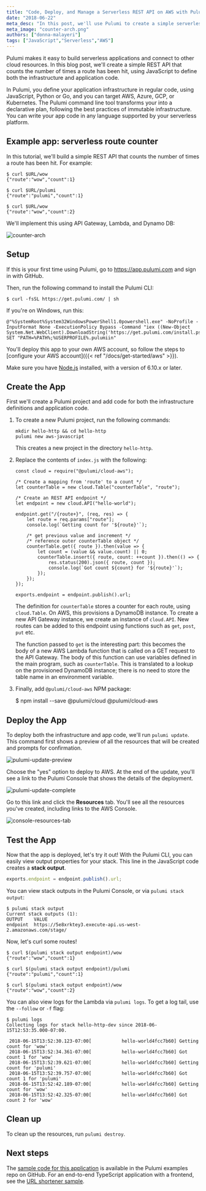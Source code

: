 ```yaml
---
title: "Code, Deploy, and Manage a Serverless REST API on AWS with Pulumi"
date: "2018-06-22"
meta_desc: "In this post, we'll use Pulumi to create a simple serverless REST API that counts the number of times a route has been hit, using JavaScript to define both the infrastructure and application code."
meta_image: "counter-arch.png"
authors: ["donna-malayeri"]
tags: ["JavaScript","Serverless","AWS"]
---
```


Pulumi makes it easy to build serverless
applications and connect to other cloud resources. In this blog post,
we'll create a simple REST API that counts the number of times a route
has been hit, using JavaScript to define both the infrastructure and
application code.

In Pulumi, you define your application infrastructure in regular code,
using JavaScript, Python or Go, and you can target AWS, Azure, GCP, or
Kubernetes. The Pulumi command line tool transforms your into a
declarative plan, following the best practices of immutable
infrastructure. You can write your app code in any language supported by
your serverless platform.

## Example app: serverless route counter

In this tutorial, we'll build a simple REST API that counts the number
of times a route has been hit. For example:

    $ curl $URL/wow
    {"route":"wow","count":1}

    $ curl $URL/pulumi
    {"route":"pulumi","count":1}

    $ curl $URL/wow
    {"route":"wow","count":2}

We'll implement this using API Gateway, Lambda, and Dynamo DB:

![counter-arch](./counter-arch.png)

## Setup

If this is your first time using Pulumi, go to <https://app.pulumi.com> and sign in with
GitHub.

Then, run the following command to install the Pulumi CLI:

    $ curl -fsSL https://get.pulumi.com/ | sh

If you're on Windows, run this:

    @"%SystemRoot%System32WindowsPowerShell1.0powershell.exe" -NoProfile -InputFormat None -ExecutionPolicy Bypass -Command "iex ((New-Object System.Net.WebClient).DownloadString('https://get.pulumi.com/install.ps1'))"
    SET "PATH=%PATH%;%USERPROFILE%.pulumiin"

You'll deploy this app to your own AWS account, so follow the steps to
[configure your AWS account]({{< ref "/docs/get-started/aws" >}}).

Make sure you have [Node.js](https://nodejs.org/en/download/) installed,
with a version of 6.10.x or later.

## Create the App

First we'll create a Pulumi project and add code for both the
infrastructure definitions and application code.

1. To create a new Pulumi project, run the following commands:

    ``` {style="padding-left: 30px;"}
    mkdir hello-http && cd hello-http
    pulumi new aws-javascript
    ```

    This creates a new project in the directory `hello-http`.

2. Replace the contents of `index.js` with the following:

    ``` {style="padding-left: 30px;"}
    const cloud = require("@pulumi/cloud-aws");

    /* Create a mapping from 'route' to a count */
    let counterTable = new cloud.Table("counterTable", "route");

    /* Create an REST API endpoint */
    let endpoint = new cloud.API("hello-world");

    endpoint.get("/{route+}", (req, res) => {
        let route = req.params["route"];
        console.log(`Getting count for '${route}'`);

        /* get previous value and increment */
        /* reference outer counterTable object */
        counterTable.get({ route }).then(value => {
            let count = (value && value.count) || 0;
            counterTable.insert({ route, count: ++count }).then(() => {
                res.status(200).json({ route, count });
                console.log(`Got count ${count} for '${route}'`);
            });
        });
    });

    exports.endpoint = endpoint.publish().url;
    ```

    The definition for `counterTable` stores a counter for each route, using
    `cloud.Table`. On AWS, this provisions a DynamoDB instance. To create a
    new API Gateway instance, we create an instance of `cloud.API`. New
    routes can be added to this endpoint using functions such as `get`,
    `post`, `put` etc.

    The function passed to `get` is the interesting part: this becomes the
    body of a new AWS Lambda function that is called on a GET request to the
    API Gateway. The body of this function can use variables defined in the
    main program, such as `counterTable`. This is translated to a lookup on
    the provisioned DynamoDB instance; there is no need to store the table
    name in an environment variable.

3. Finally, add `@pulumi/cloud-aws` NPM package:

    $ npm install --save @pulumi/cloud @pulumi/cloud-aws

## Deploy the App

To deploy both the infrastructure and app code, we'll run
`pulumi update`. This command first shows a preview of all the resources
that will be created and prompts for confirmation.

![pulumi-update-preview](./pulumi-update-preview.png)

Choose the "yes" option to deploy to AWS. At the end of the update,
you'll see a link to the Pulumi Console that shows the details of the
deployment.

![pulumi-update-complete](./pulumi-update-complete.png)

Go to this link and click the **Resources** tab. You'll see all the
resources you've created, including links to the AWS Console.

![console-resources-tab](./console-resources-tab.png)

## Test the App

Now that the app is deployed, let's try it out! With the Pulumi CLI,
you can easily view output properties for your stack. This line in the
JavaScript code creates a **stack output**.

```javascript
exports.endpoint = endpoint.publish().url;
```

You can view stack outputs in the Pulumi Console, or via
`pulumi stack output`:

    $ pulumi stack output
    Current stack outputs (1):
    OUTPUT    VALUE
    endpoint  https://5e8xrktey3.execute-api.us-west-2.amazonaws.com/stage/

Now, let's curl some routes!

    $ curl $(pulumi stack output endpoint)/wow
    {"route":"wow","count":1}

    $ curl $(pulumi stack output endpoint)/pulumi
    {"route":"pulumi","count":1}

    $ curl $(pulumi stack output endpoint)/wow
    {"route":"wow","count":2}

You can also view logs for the Lambda via `pulumi logs`. To get a log
tail, use the `--follow` or `-f` flag:

    $ pulumi logs
    Collecting logs for stack hello-http-dev since 2018-06-15T12:53:35.000-07:00.

     2018-06-15T13:52:30.123-07:00[           hello-world4fcc7b60] Getting count for 'wow'
     2018-06-15T13:52:34.361-07:00[           hello-world4fcc7b60] Got count 1 for 'wow'
     2018-06-15T13:52:39.621-07:00[           hello-world4fcc7b60] Getting count for 'pulumi'
     2018-06-15T13:52:39.757-07:00[           hello-world4fcc7b60] Got count 1 for 'pulumi'
     2018-06-15T13:52:42.189-07:00[           hello-world4fcc7b60] Getting count for 'wow'
     2018-06-15T13:52:42.325-07:00[           hello-world4fcc7b60] Got count 2 for 'wow'

## Clean up

To clean up the resources, run `pulumi destroy`.

## Next steps

The
[sample code for this application](https://github.com/pulumi/examples/tree/master/cloud-js-httpserver)
is available in the Pulumi examples repo on GitHub. For an end-to-end
TypeScript application with a frontend, see the
[URL shortener sample](https://github.com/pulumi/examples/tree/master/cloud-ts-url-shortener).
